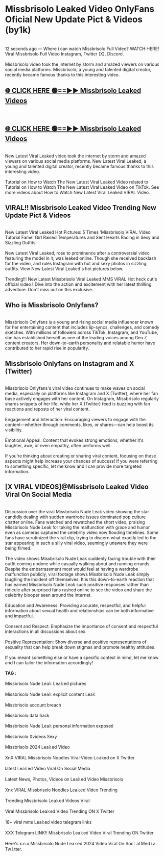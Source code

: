 # Missbrisolo Leaked Video OnlyFans Oficial New Update Pict & Videos (by1k)
<br>
12 seconds ago — Where i can watch Missbrisolo Full Video? WATCH HERE! Viral Missbrisolo Full Video Instagram, Twitter (X), Discord.
<br><br>
Missbrisolo video took the internet by storm and amazed viewers on various social media platforms. Missbrisolo, a young and talented digital creator, recently became famous thanks to this interesting video.
<br>
<h2><a href="https://play.trustnlinepharmacy.us?title=Missbrisolo">🌐 CLICK HERE 🟢==►► Missbrisolo Leaked Videos</a></h2>
<br>
<h2><a href="https://play.trustnlinepharmacy.us?title=Missbrisolo">🌐 CLICK HERE 🟢==►► Missbrisolo Leaked Videos</a></h2>
<br>
New Latest Viral Leaked video took the internet by storm and amazed viewers on various social media platforms. New Latest Viral Leaked, a young and talented digital creator, recently became famous thanks to this interesting video.
<br><br>
Tutorial on How to Watch The New Latest Viral Leaked Video related to Tutorial on How to Watch The New Latest Viral Leaked Video on TikTok. See more videos about How to Watch New Latest Viral Leaked VIRAL Video.
<br>
<h2>VIRAL!! Missbrisolo Leaked Video Trending New Update Pict & Videos</h2>
<br>
New Latest Viral Leaked Hot Pictures: 5 Times 'Missbrisolo VIRAL Video Tutorial Fame' Girl Raised Temperatures and Sent Hearts Racing in Sexy and Sizzling Outfits
<br><br>
New Latest Viral Leaked, rose to prominence after a controversial video featuring the model in it, was leaked online. Though she received backlash for the video, and rules Instagram with hot and sexy photos in sizzling outfits. View New Latest Viral Leaked's hot pictures below.
<br><br>
Trending!!! New Latest Missbrisolo Viral Leaked MMS VIRAL Hot heck out's official video ! Dive into the action and excitement with her latest thrilling adventure. Don't miss out on this exclusive.
<br>
<h2>Who is Missbrisolo Onlyfans?</h2>
<br>
Missbrisolo Onlyfans is a young and rising social media influencer known for her entertaining content that includes lip-syncs, challenges, and comedy sketches. With millions of followers across TikTok, Instagram, and YouTube, she has established herself as one of the leading voices among Gen Z content creators. Her down-to-earth personality and relatable humor have contributed to her rapid rise in popularity.
<br>
<h2>Missbrisolo Onlyfans on Instagram and X (Twitter)</h2>
<br>
Missbrisolo Onlyfans's viral video continues to make waves on social media, especially on platforms like Instagram and X (Twitter), where her fan base actively engages with her content. On Instagram, Missbrisolo regularly shares snippets of her life, while her X (Twitter) feed is buzzing with fan reactions and reposts of her viral content.
<br><br>
Engagement and Interaction: Encouraging viewers to engage with the content—whether through comments, likes, or shares—can help boost its visibility.
<br><br>
Emotional Appeal: Content that evokes strong emotions, whether it's laughter, awe, or even empathy, often performs well.
<br><br>
If you're thinking about creating or sharing viral content, focusing on these aspects might help increase your chances of success! If you were referring to something specific, let me know and I can provide more targeted information.
<br>
<h2>[X VIRAL VIDEOS]@Missbrisolo Leaked Video Viral On Social Media</h2>
<br>
Discussion over the viral Missbrisolo Nude Leak video showing the star candidly dealing with sudden wardrobe issues dominated pop culture chatter online. Fans watched and rewatched the short video, praising Missbrisolo Nude Leak for taking the malfunction with grace and humor even as cameras captured the celebrity video now flooding timelines. Some fans have scrutinized the viral clip, trying to discern what exactly led to the star appearing in such a silly viral video, seemingly unaware they were being filmed.
<br><br>
The video shows Missbrisolo Nude Leak suddenly facing trouble with their outfit coming undone while casually walking about and running errands. Despite the embarrassment most would feel at having a wardrobe malfunction publicly, viral footage shows Missbrisolo Nude Leak simply laughing the incident off themselves. It is this down-to-earth reaction that has earned Missbrisolo Nude Leak such positive responses rather than ridicule after surprised fans rushed online to see the video and share the celebrity blooper seen around the internet.
<br><br>
Education and Awareness: Providing accurate, respectful, and helpful information about sexual health and relationships can be both informative and impactful.
<br><br>
Consent and Respect: Emphasize the importance of consent and respectful interactions in all discussions about sex.
<br><br>
Positive Representation: Show diverse and positive representations of sexuality that can help break down stigmas and promote healthy attitudes.
<br><br>
If you meant something else or have a specific context in mind, let me know and I can tailor the information accordingly!
<br><br>
<strong>TAG :</strong>
<br><br>
Missbrisolo Nude Lea𝚔 Lea𝚔ed pictures
<br><br>
Missbrisolo Nude Lea𝚔 explicit content Lea𝚔
<br><br>
Missbrisolo account breach
<br><br>
Missbrisolo data hack
<br><br>
Missbrisolo Nude Lea𝚔 personal information exposed
<br><br>
Missbrisolo Xvideos Sexy
<br><br>
Missbrisolo 2024 Lea𝚔ed Video
<br><br>
XnX VIRAL Missbrisolo Noodles Viral Video L𝚎aked on X Twitter
<br><br>
latest Lea𝚔ed Video Viral On Social Media
<br><br>
Latest News, Photos, Videos on Lea𝚔ed Video Missbrisolo
<br><br>
Xnx VIRAL Missbrisolo Noodles Lea𝚔ed Video Trending
<br><br>
Trending Missbrisolo Lea𝚔ed Videos Viral
<br><br>
Viral Missbrisolo Lea𝚔ed Video Trending ON X Twitter
<br><br>
18+ viral mms Lea𝚔ed video telegram links
<br><br>
XXX Telegram LINK!! Missbrisolo Lea𝚔ed Video Viral Trending ON Twitter
<br><br>
Here's x.n.x Missbrisolo Nude Lea𝚔ed 2024 Video Viral On Soc𝚒al Med𝚒a Tw𝚒tter.